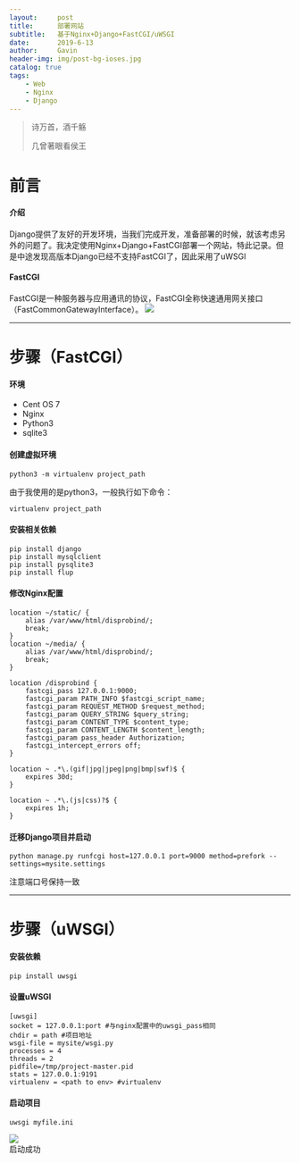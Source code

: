 ```yaml
---
layout:     post
title:      部署网站
subtitle:   基于Nginx+Django+FastCGI/uWSGI
date:       2019-6-13
author:     Gavin
header-img: img/post-bg-ioses.jpg
catalog: true
tags:
    - Web
    - Nginx
    - Django
---
```


> 诗万首，酒千觞
> 
> 几曾著眼看侯王

# 前言

#### 介绍

Django提供了友好的开发环境，当我们完成开发，准备部署的时候，就该考虑另外的问题了。我决定使用Nginx+Django+FastCGI部署一个网站，特此记录。但是中途发现高版本Django已经不支持FastCGI了，因此采用了uWSGI  

#### FastCGI

FastCGI是一种服务器与应用通讯的协议，FastCGI全称快速通用网关接口（FastCommonGatewayInterface）。
![](http://45.32.68.50/large/jiagou.png)

---

# 步骤（FastCGI）

#### 环境

* Cent OS 7
* Nginx
* Python3
* sqlite3

#### 创建虚拟环境

```
python3 -m virtualenv project_path
```  

由于我使用的是python3，一般执行如下命令：  


```
virtualenv project_path
```   

#### 安装相关依赖

```
pip install django
pip install mysqlclient
pip install pysqlite3 
pip install flup
``` 
 
#### 修改Nginx配置

```
location ~/static/ {
    alias /var/www/html/disprobind/;
    break;
}
location ~/media/ {
    alias /var/www/html/disprobind/;
    break;
}

location /disprobind {
    fastcgi_pass 127.0.0.1:9000;
    fastcgi_param PATH_INFO $fastcgi_script_name;
    fastcgi_param REQUEST_METHOD $request_method;
    fastcgi_param QUERY_STRING $query_string;
    fastcgi_param CONTENT_TYPE $content_type;
    fastcgi_param CONTENT_LENGTH $content_length;
    fastcgi_param pass_header Authorization;
    fastcgi_intercept_errors off;
}

location ~ .*\.(gif|jpg|jpeg|png|bmp|swf)$ {
    expires 30d;
}

location ~ .*\.(js|css)?$ {
    expires 1h;
}
```

#### 迁移Django项目并启动

```
python manage.py runfcgi host=127.0.0.1 port=9000 method=prefork --settings=mysite.settings
```  
注意端口号保持一致  

---

# 步骤（uWSGI）

#### 安装依赖

```
pip install uwsgi
```  

#### 设置uWSGI

```
[uwsgi]
socket = 127.0.0.1:port #与nginx配置中的uwsgi_pass相同
chdir = path #项目地址
wsgi-file = mysite/wsgi.py
processes = 4
threads = 2
pidfile=/tmp/project-master.pid
stats = 127.0.0.1:9191
virtualenv = <path to env> #virtualenv
```  

#### 启动项目

```
uwsgi myfile.ini
```  
![](http://45.32.68.50/large/jieguo.png)  
启动成功




